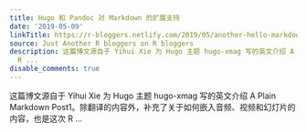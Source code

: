 ```yaml
---
title: Hugo 和 Pandoc 对 Markdown 的扩展支持
date: '2019-05-09'
linkTitle: https://r-bloggers.netlify.com/2019/05/another-hello-markdown/
source: Just Another R bloggers on R bloggers
description: 这篇博文源自于 Yihui Xie 为 Hugo 主题 hugo-xmag 写的英文介绍 A Plain Markdown Post1。除翻译的内容外，补充了关于如何嵌入音频、视频和幻灯片的内容，也是这次
  R ...
disable_comments: true
---
```

这篇博文源自于 Yihui Xie 为 Hugo 主题 hugo-xmag 写的英文介绍 A Plain Markdown Post1。除翻译的内容外，补充了关于如何嵌入音频、视频和幻灯片的内容，也是这次 R ...